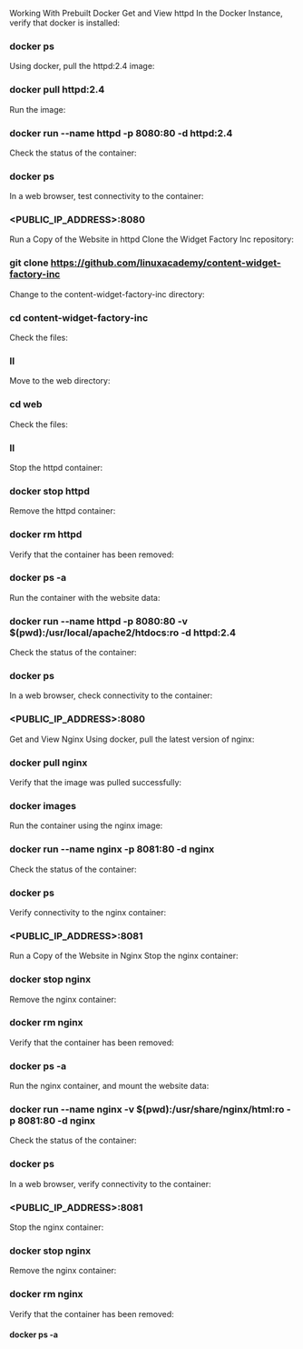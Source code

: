 Working With Prebuilt Docker
Get and View httpd
In the Docker Instance, verify that docker is installed:
### docker ps
Using docker, pull the httpd:2.4 image:
### docker pull httpd:2.4
Run the image:
### docker run --name httpd -p 8080:80 -d httpd:2.4
Check the status of the container:
### docker ps
In a web browser, test connectivity to the container:
### <PUBLIC_IP_ADDRESS>:8080
Run a Copy of the Website in httpd
Clone the Widget Factory Inc repository:
### git clone https://github.com/linuxacademy/content-widget-factory-inc
Change to the content-widget-factory-inc directory:
### cd content-widget-factory-inc
Check the files:
### ll
Move to the web directory:
### cd web
Check the files:
### ll
Stop the httpd container:
### docker stop httpd
Remove the httpd container:
### docker rm httpd
Verify that the container has been removed:
### docker ps -a
Run the container with the website data:
### docker run --name httpd -p 8080:80 -v $(pwd):/usr/local/apache2/htdocs:ro -d httpd:2.4
Check the status of the container:
### docker ps
In a web browser, check connectivity to the container:
### <PUBLIC_IP_ADDRESS>:8080
Get and View Nginx
Using docker, pull the latest version of nginx:
### docker pull nginx
Verify that the image was pulled successfully:
### docker images
Run the container using the nginx image:
### docker run --name nginx -p 8081:80 -d nginx 
Check the status of the container:
### docker ps
Verify connectivity to the nginx container:

### <PUBLIC_IP_ADDRESS>:8081
Run a Copy of the Website in Nginx
Stop the nginx container:
### docker stop nginx
Remove the nginx container:
### docker rm nginx
Verify that the container has been removed:
### docker ps -a
Run the nginx container, and mount the website data:
### docker run --name nginx -v $(pwd):/usr/share/nginx/html:ro -p 8081:80 -d nginx
Check the status of the container:
### docker ps
In a web browser, verify connectivity to the container:
### <PUBLIC_IP_ADDRESS>:8081
Stop the nginx container:
### docker stop nginx
Remove the nginx container:
### docker rm nginx
Verify that the container has been removed:
#### docker ps -a
